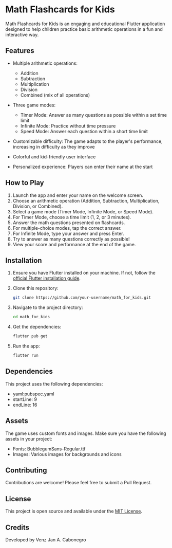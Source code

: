 # Math Flashcards for Kids

Math Flashcards for Kids is an engaging and educational Flutter application designed to help children practice basic arithmetic operations in a fun and interactive way.

## Features

- Multiple arithmetic operations:

  - Addition
  - Subtraction
  - Multiplication
  - Division
  - Combined (mix of all operations)

- Three game modes:

  - Timer Mode: Answer as many questions as possible within a set time limit
  - Infinite Mode: Practice without time pressure
  - Speed Mode: Answer each question within a short time limit

- Customizable difficulty: The game adapts to the player's performance, increasing in difficulty as they improve

- Colorful and kid-friendly user interface

- Personalized experience: Players can enter their name at the start

## How to Play

1. Launch the app and enter your name on the welcome screen.
2. Choose an arithmetic operation (Addition, Subtraction, Multiplication, Division, or Combined).
3. Select a game mode (Timer Mode, Infinite Mode, or Speed Mode).
4. For Timer Mode, choose a time limit (1, 2, or 3 minutes).
5. Answer the math questions presented on flashcards.
6. For multiple-choice modes, tap the correct answer.
7. For Infinite Mode, type your answer and press Enter.
8. Try to answer as many questions correctly as possible!
9. View your score and performance at the end of the game.

## Installation

1. Ensure you have Flutter installed on your machine. If not, follow the [official Flutter installation guide](https://flutter.dev/docs/get-started/install).

2. Clone this repository:

   ```bash
   git clone https://github.com/your-username/math_for_kids.git
   ```

3. Navigate to the project directory:

   ```bash
   cd math_for_kids
   ```

4. Get the dependencies:

   ```bash
   flutter pub get
   ```

5. Run the app:
   ```bash
   flutter run
   ```

## Dependencies

This project uses the following dependencies:

- yaml:pubspec.yaml
- startLine: 9
- endLine: 16

## Assets

The game uses custom fonts and images. Make sure you have the following assets in your project:

- Fonts: BubblegumSans-Regular.ttf
- Images: Various images for backgrounds and icons

## Contributing

Contributions are welcome! Please feel free to submit a Pull Request.

## License

This project is open source and available under the [MIT License](LICENSE).

## Credits

Developed by Venz Jan A. Cabonegro
